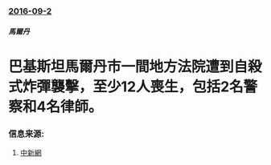 ### [2016-09-2](/zh/news/2016/09/2/index.md)

##### 馬爾丹
# 巴基斯坦馬爾丹市一間地方法院遭到自殺式炸彈襲擊，至少12人喪生，包括2名警察和4名律師。 




### 信息来源:

1. [中新網](http://www.chinanews.com/gj/2016/09-02/7992561.shtml)
